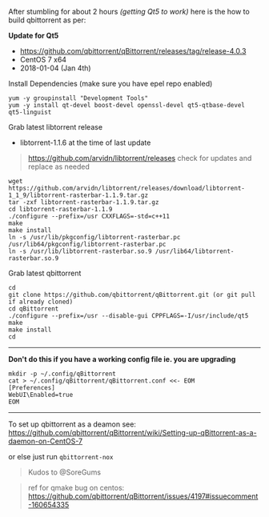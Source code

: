 After stumbling for about 2 hours _(getting Qt5 to work)_ here is the how to build qbittorrent as per:

**Update for Qt5**

* https://github.com/qbittorrent/qBittorrent/releases/tag/release-4.0.3
* CentOS 7 x64
* 2018-01-04 (Jan 4th)

Install Dependencies (make sure you have epel repo enabled)
```
yum -y groupinstall "Development Tools"
yum -y install qt-devel boost-devel openssl-devel qt5-qtbase-devel qt5-linguist
```

Grab latest libtorrent release
* libtorrent-1.1.6 at the time of last update

> https://github.com/arvidn/libtorrent/releases check for updates and replace as needed

```
wget https://github.com/arvidn/libtorrent/releases/download/libtorrent-1_1_9/libtorrent-rasterbar-1.1.9.tar.gz
tar -zxf libtorrent-rasterbar-1.1.9.tar.gz
cd libtorrent-rasterbar-1.1.9
./configure --prefix=/usr CXXFLAGS=-std=c++11
make
make install
ln -s /usr/lib/pkgconfig/libtorrent-rasterbar.pc /usr/lib64/pkgconfig/libtorrent-rasterbar.pc
ln -s /usr/lib/libtorrent-rasterbar.so.9 /usr/lib64/libtorrent-rasterbar.so.9
```

Grab latest qbittorrent
```
cd 
git clone https://github.com/qbittorrent/qBittorrent.git (or git pull if already cloned)
cd qBittorrent
./configure --prefix=/usr --disable-gui CPPFLAGS=-I/usr/include/qt5
make
make install
cd
```

***

**Don't do this if you have a working config file ie. you are upgrading**
```
mkdir -p ~/.config/qBittorrent
cat > ~/.config/qBittorrent/qBittorrent.conf <<- EOM
[Preferences]
WebUI\Enabled=true
EOM
```

***

To set up qbittorrent as a deamon see: https://github.com/qbittorrent/qBittorrent/wiki/Setting-up-qBittorrent-as-a-daemon-on-CentOS-7

or else just run `qbittorrent-nox`

>Kudos to @SoreGums

>ref for qmake bug on centos: https://github.com/qbittorrent/qBittorrent/issues/4197#issuecomment-160654335